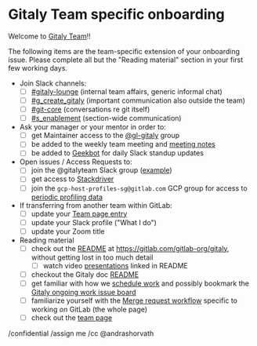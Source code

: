 # Gitaly Team specific onboarding

Welcome to [Gitaly Team](https://about.gitlab.com/handbook/engineering/development/enablement/systems/gitaly/)!!

The following items are the team-specific extension of your onboarding issue.
Please complete all but the "Reading material" section in your first few working days.

- Join Slack channels:
  - [ ] [#gitaly-lounge](https://gitlab.slack.com/archives/gitaly-lounge) (internal team affairs, generic informal chat)
  - [ ] [#g_create_gitaly](https://gitlab.slack.com/archives/g_create_gitaly) (important communication also outside the team)
  - [ ] [#git-core](https://gitlab.slack.com/archives/git-core) (conversations re git itself)
  - [ ] [#s_enablement](https://gitlab.slack.com/archives/s_enablement) (section-wide communication)
- Ask your manager or your mentor in order to:
  - [ ] get Maintainer access to the [@gl-gitaly](https://gitlab.com/groups/gl-gitaly/-/group_members) group
  - [ ] be added to the weekly team meeting and [meeting notes](https://docs.google.com/document/d/1k1hY0ZdeFUnSqF6GUToFaJEtVIN_SjWeaRdx1V0i25E/edit)
  - [ ] be added to [Geekbot](https://app.geekbot.com/dashboard) for daily Slack standup updates
- Open issues / Access Requests to:
  - [ ] join the @gitalyteam Slack group ([example](https://gitlab.com/gitlab-com/team-member-epics/access-requests/-/issues/15868))
  - [ ] get access to [Stackdriver](https://about.gitlab.com/handbook/engineering/monitoring/#go-services)
  - [ ] join the `gcp-host-profiles-sg@gitlab.com` GCP group for access to [periodic profiling data](https://gitlab.com/gitlab-com/gl-infra/scalability/-/issues/1433#note_901717231)
- If transferring from another team within GitLab:
  - [ ] update your [Team page entry](https://about.gitlab.com/handbook/git-page-update/#12-add-yourself-to-the-team-page)
  - [ ] update your Slack profile ("What I do")
  - [ ] update your Zoom title
- Reading material
  - [ ] check out the [README](https://gitlab.com/gitlab-org/gitaly/-/blob/master/README.md) at https://gitlab.com/gitlab-org/gitaly, without getting lost in too much detail
    - [ ] watch video [presentations](https://gitlab.com/gitlab-org/gitaly/-/blob/master/README.md#presentations) linked in README
  - [ ] checkout the Gitaly doc [README](https://gitlab.com/gitlab-org/gitaly/-/blob/master/doc/README.md)
  - [ ] get familiar with how we [schedule work](https://gitlab.com/gitlab-org/gitaly/-/issues/4095) and possibly bookmark the [Gitaly ongoing work issue board](https://gitlab.com/groups/gitlab-org/-/boards/1140874?label_name%5B%5D=group%3A%3Agitaly&milestone_title=Upcoming)
  - [ ] familiarize yourself with the [Merge request workflow](https://docs.gitlab.com/ee/development/contributing/merge_request_workflow.html) specific to working _on_ GitLab (the whole page)
  - [ ] check out the [team page](https://about.gitlab.com/handbook/engineering/development/enablement/systems/gitaly/)

/confidential
/assign me
/cc @andrashorvath
